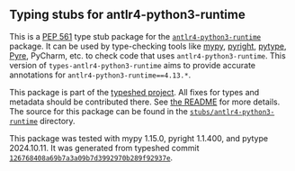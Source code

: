 ## Typing stubs for antlr4-python3-runtime

This is a [PEP 561](https://peps.python.org/pep-0561/)
type stub package for the [`antlr4-python3-runtime`](https://github.com/antlr/antlr4) package.
It can be used by type-checking tools like
[mypy](https://github.com/python/mypy/),
[pyright](https://github.com/microsoft/pyright),
[pytype](https://github.com/google/pytype/),
[Pyre](https://pyre-check.org/),
PyCharm, etc. to check code that uses `antlr4-python3-runtime`. This version of
`types-antlr4-python3-runtime` aims to provide accurate annotations for
`antlr4-python3-runtime==4.13.*`.

This package is part of the [typeshed project](https://github.com/python/typeshed).
All fixes for types and metadata should be contributed there.
See [the README](https://github.com/python/typeshed/blob/main/README.md)
for more details. The source for this package can be found in the
[`stubs/antlr4-python3-runtime`](https://github.com/python/typeshed/tree/main/stubs/antlr4-python3-runtime)
directory.

This package was tested with
mypy 1.15.0,
pyright 1.1.400,
and pytype 2024.10.11.
It was generated from typeshed commit
[`126768408a69b7a3a09b7d3992970b289f92937e`](https://github.com/python/typeshed/commit/126768408a69b7a3a09b7d3992970b289f92937e).